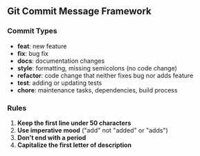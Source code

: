 ## Git Commit Message Framework

### Commit Types
- **feat**: new feature
- **fix**: bug fix
- **docs**: documentation changes
- **style**: formatting, missing semicolons (no code change)
- **refactor**: code change that neither fixes bug nor adds feature
- **test**: adding or updating tests
- **chore**: maintenance tasks, dependencies, build process

### Rules
1. **Keep the first line under 50 characters**
2. **Use imperative mood** ("add" not "added" or "adds")
3. **Don't end with a period**
4. **Capitalize the first letter of description**
